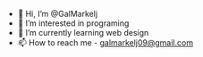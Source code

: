 - 👋 Hi, I’m @GalMarkelj
- 👀 I’m interested in programing
- 🌱 I’m currently learning web design
- 📫 How to reach me - galmarkelj09@gmail.com

<!---
GalMarkelj/GalMarkelj is a ✨ special ✨ repository because its `README.md` (this file) appears on your GitHub profile.
You can click the Preview link to take a look at your changes.
--->

